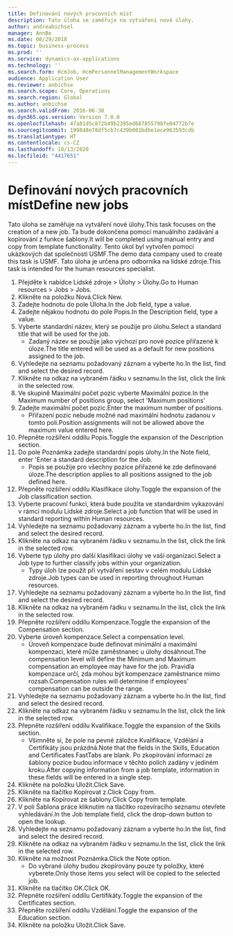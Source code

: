 ```yaml
---
title: Definování nových pracovních míst
description: Tato úloha se zaměřuje na vytváření nové úlohy.
author: andreabichsel
manager: AnnBe
ms.date: 08/29/2018
ms.topic: business-process
ms.prod: ''
ms.service: dynamics-ax-applications
ms.technology: ''
ms.search.form: HcmJob, HcmPersonnelManagementWorkspace
audience: Application User
ms.reviewer: anbichse
ms.search.scope: Core, Operations
ms.search.region: Global
ms.author: anbichse
ms.search.validFrom: 2016-06-30
ms.dyn365.ops.version: Version 7.0.0
ms.openlocfilehash: 47a81d5c872b49b2395ed687855798fe04772b7e
ms.sourcegitcommit: 199848e78df5cb7c439b001bdbe1ece963593cdb
ms.translationtype: HT
ms.contentlocale: cs-CZ
ms.lasthandoff: 10/13/2020
ms.locfileid: "4417651"
---
```

# <a name="define-new-jobs"></a><span data-ttu-id="17ccb-103">Definování nových pracovních míst</span><span class="sxs-lookup"><span data-stu-id="17ccb-103">Define new jobs</span></span>



<span data-ttu-id="17ccb-104">Tato úloha se zaměřuje na vytváření nové úlohy.</span><span class="sxs-lookup"><span data-stu-id="17ccb-104">This task focuses on the creation of a new job.</span></span> <span data-ttu-id="17ccb-105">Ta bude dokončena pomocí manuálního zadávání a kopírování z funkce šablony.</span><span class="sxs-lookup"><span data-stu-id="17ccb-105">It will be completed using manual entry and copy from template functionality.</span></span> <span data-ttu-id="17ccb-106">Tento úkol byl vytvořen pomocí ukázkových dat společnosti USMF.</span><span class="sxs-lookup"><span data-stu-id="17ccb-106">The demo data company used to create this task is USMF.</span></span> <span data-ttu-id="17ccb-107">Tato úloha je určena pro odborníka na lidské zdroje.</span><span class="sxs-lookup"><span data-stu-id="17ccb-107">This task is intended for the human resources specialist.</span></span>

1. <span data-ttu-id="17ccb-108">Přejděte k nabídce Lidské zdroje > Úlohy > Úlohy.</span><span class="sxs-lookup"><span data-stu-id="17ccb-108">Go to Human resources > Jobs > Jobs.</span></span>
2. <span data-ttu-id="17ccb-109">Klikněte na položku Nová.</span><span class="sxs-lookup"><span data-stu-id="17ccb-109">Click New.</span></span>
3. <span data-ttu-id="17ccb-110">Zadejte hodnotu do pole Úloha.</span><span class="sxs-lookup"><span data-stu-id="17ccb-110">In the Job field, type a value.</span></span>
4. <span data-ttu-id="17ccb-111">Zadejte nějakou hodnotu do pole Popis.</span><span class="sxs-lookup"><span data-stu-id="17ccb-111">In the Description field, type a value.</span></span>
5. <span data-ttu-id="17ccb-112">Vyberte standardní název, který se použije pro úlohu.</span><span class="sxs-lookup"><span data-stu-id="17ccb-112">Select a standard title that will be used for the job.</span></span> 
    * <span data-ttu-id="17ccb-113">Zadaný název se použije jako výchozí pro nové pozice přiřazené k úloze.</span><span class="sxs-lookup"><span data-stu-id="17ccb-113">The title entered will be used as a default for new positions assigned to the job.</span></span>  
6. <span data-ttu-id="17ccb-114">Vyhledejte na seznamu požadovaný záznam a vyberte ho.</span><span class="sxs-lookup"><span data-stu-id="17ccb-114">In the list, find and select the desired record.</span></span>
7. <span data-ttu-id="17ccb-115">Klikněte na odkaz na vybraném řádku v seznamu.</span><span class="sxs-lookup"><span data-stu-id="17ccb-115">In the list, click the link in the selected row.</span></span>
8. <span data-ttu-id="17ccb-116">Ve skupině Maximální počet pozic vyberte Maximální pozice.</span><span class="sxs-lookup"><span data-stu-id="17ccb-116">In the Maximum number of positions group, select 'Maximum positions'</span></span>
9. <span data-ttu-id="17ccb-117">Zadejte maximální počet pozic.</span><span class="sxs-lookup"><span data-stu-id="17ccb-117">Enter the maximum number of positions.</span></span> 
    * <span data-ttu-id="17ccb-118">Přiřazení pozic nebude možné nad maximální hodnotu zadanou v tomto poli.</span><span class="sxs-lookup"><span data-stu-id="17ccb-118">Position assignments will not be allowed above the maximum value entered here.</span></span>  
10. <span data-ttu-id="17ccb-119">Přepněte rozšíření oddílu Popis.</span><span class="sxs-lookup"><span data-stu-id="17ccb-119">Toggle the expansion of the Description section.</span></span>
11. <span data-ttu-id="17ccb-120">Do pole Poznámka zadejte standardní popis úlohy.</span><span class="sxs-lookup"><span data-stu-id="17ccb-120">In the Note field, enter 'Enter a standard description for the Job.</span></span>
    * <span data-ttu-id="17ccb-121">Popis se použije pro všechny pozice přiřazené ke zde definované úloze.</span><span class="sxs-lookup"><span data-stu-id="17ccb-121">The description applies to all positions assigned to the job defined here.</span></span>  
12. <span data-ttu-id="17ccb-122">Přepněte rozšíření oddílu Klasifikace úlohy.</span><span class="sxs-lookup"><span data-stu-id="17ccb-122">Toggle the expansion of the Job classification section.</span></span>
13. <span data-ttu-id="17ccb-123">Vyberte pracovní funkci, která bude použita ve standardním vykazování v rámci modulu Lidské zdroje.</span><span class="sxs-lookup"><span data-stu-id="17ccb-123">Select a job function that will be used in standard reporting within Human resources.</span></span>
14. <span data-ttu-id="17ccb-124">Vyhledejte na seznamu požadovaný záznam a vyberte ho.</span><span class="sxs-lookup"><span data-stu-id="17ccb-124">In the list, find and select the desired record.</span></span>
15. <span data-ttu-id="17ccb-125">Klikněte na odkaz na vybraném řádku v seznamu.</span><span class="sxs-lookup"><span data-stu-id="17ccb-125">In the list, click the link in the selected row.</span></span>
16. <span data-ttu-id="17ccb-126">Vyberte typ úlohy pro další klasifikaci úlohy ve vaší organizaci.</span><span class="sxs-lookup"><span data-stu-id="17ccb-126">Select a Job type to further classify jobs within your organization.</span></span> 
    * <span data-ttu-id="17ccb-127">Typy úloh lze použít při vytváření sestav v celém modulu Lidské zdroje.</span><span class="sxs-lookup"><span data-stu-id="17ccb-127">Job types can be used in reporting throughout Human resources.</span></span>  
17. <span data-ttu-id="17ccb-128">Vyhledejte na seznamu požadovaný záznam a vyberte ho.</span><span class="sxs-lookup"><span data-stu-id="17ccb-128">In the list, find and select the desired record.</span></span>
18. <span data-ttu-id="17ccb-129">Klikněte na odkaz na vybraném řádku v seznamu.</span><span class="sxs-lookup"><span data-stu-id="17ccb-129">In the list, click the link in the selected row.</span></span>
19. <span data-ttu-id="17ccb-130">Přepněte rozšíření oddílu Kompenzace.</span><span class="sxs-lookup"><span data-stu-id="17ccb-130">Toggle the expansion of the Compensation section.</span></span>
20. <span data-ttu-id="17ccb-131">Vyberte úroveň kompenzace.</span><span class="sxs-lookup"><span data-stu-id="17ccb-131">Select a compensation level.</span></span>
    * <span data-ttu-id="17ccb-132">Úroveň kompenzace bude definovat minimální a maximální kompenzaci, které může zaměstnanec u úlohy dosáhnout.</span><span class="sxs-lookup"><span data-stu-id="17ccb-132">The compensation level will define the Minimum and Maximum compensation an employee may have for the job.</span></span> <span data-ttu-id="17ccb-133">Pravidla kompenzace určí, zda mohou být kompenzace zaměstnance mimo rozsah.</span><span class="sxs-lookup"><span data-stu-id="17ccb-133">Compensation rules will determine if employees' compensation can be outside the range.</span></span>  
21. <span data-ttu-id="17ccb-134">Vyhledejte na seznamu požadovaný záznam a vyberte ho.</span><span class="sxs-lookup"><span data-stu-id="17ccb-134">In the list, find and select the desired record.</span></span>
22. <span data-ttu-id="17ccb-135">Klikněte na odkaz na vybraném řádku v seznamu.</span><span class="sxs-lookup"><span data-stu-id="17ccb-135">In the list, click the link in the selected row.</span></span>
23. <span data-ttu-id="17ccb-136">Přepněte rozšíření oddílu Kvalifikace.</span><span class="sxs-lookup"><span data-stu-id="17ccb-136">Toggle the expansion of the Skills section.</span></span>
    * <span data-ttu-id="17ccb-137">Všimněte si, že pole na pevné záložce Kvalifikace, Vzdělání a Certifikáty jsou prázdná.</span><span class="sxs-lookup"><span data-stu-id="17ccb-137">Note that the fields in the Skills, Education and Certificates FastTabs are blank.</span></span> <span data-ttu-id="17ccb-138">Po zkopírování informací ze šablony pozice budou informace v těchto polích zadány v jediném kroku.</span><span class="sxs-lookup"><span data-stu-id="17ccb-138">After copying information from a job template, information in these fields will be entered in a single step.</span></span>   
24. <span data-ttu-id="17ccb-139">Klikněte na položku Uložit.</span><span class="sxs-lookup"><span data-stu-id="17ccb-139">Click Save.</span></span>
25. <span data-ttu-id="17ccb-140">Klikněte na tlačítko Kopírovat z.</span><span class="sxs-lookup"><span data-stu-id="17ccb-140">Click Copy from.</span></span>
26. <span data-ttu-id="17ccb-141">Klikněte na Kopírovat ze šablony.</span><span class="sxs-lookup"><span data-stu-id="17ccb-141">Click Copy from template.</span></span>
27. <span data-ttu-id="17ccb-142">V poli Šablona práce kliknutím na tlačítko rozevíracího seznamu otevřete vyhledávání.</span><span class="sxs-lookup"><span data-stu-id="17ccb-142">In the Job template field, click the drop-down button to open the lookup.</span></span>
28. <span data-ttu-id="17ccb-143">Vyhledejte na seznamu požadovaný záznam a vyberte ho.</span><span class="sxs-lookup"><span data-stu-id="17ccb-143">In the list, find and select the desired record.</span></span>
29. <span data-ttu-id="17ccb-144">Klikněte na odkaz na vybraném řádku v seznamu.</span><span class="sxs-lookup"><span data-stu-id="17ccb-144">In the list, click the link in the selected row.</span></span>
30. <span data-ttu-id="17ccb-145">Klikněte na možnost Poznámka.</span><span class="sxs-lookup"><span data-stu-id="17ccb-145">Click the Note option.</span></span>
    * <span data-ttu-id="17ccb-146">Do vybrané úlohy budou zkopírovány pouze ty položky, které vyberete.</span><span class="sxs-lookup"><span data-stu-id="17ccb-146">Only those items you select will be copied to the selected job.</span></span>    
31. <span data-ttu-id="17ccb-147">Klikněte na tlačítko OK.</span><span class="sxs-lookup"><span data-stu-id="17ccb-147">Click OK.</span></span>
32. <span data-ttu-id="17ccb-148">Přepněte rozšíření oddílu Certifikáty.</span><span class="sxs-lookup"><span data-stu-id="17ccb-148">Toggle the expansion of the Certificates section.</span></span>
33. <span data-ttu-id="17ccb-149">Přepněte rozšíření oddílu Vzdělání.</span><span class="sxs-lookup"><span data-stu-id="17ccb-149">Toggle the expansion of the Education section.</span></span>
34. <span data-ttu-id="17ccb-150">Klikněte na položku Uložit.</span><span class="sxs-lookup"><span data-stu-id="17ccb-150">Click Save.</span></span>

